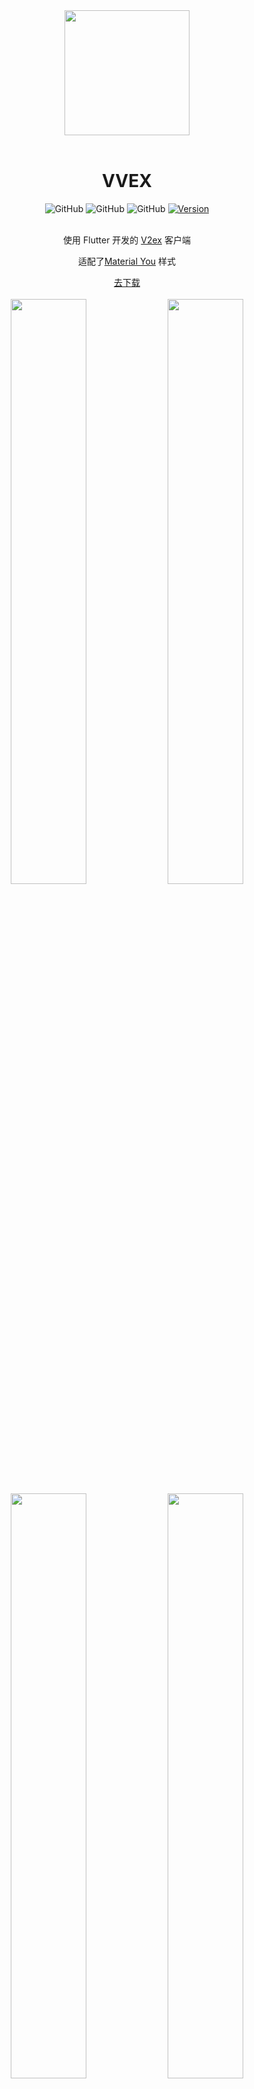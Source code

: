 <div align=center><img src="https://github.com/guozhigq/flutter_v2ex/blob/main/assets/images/icon/icon_android.png" width="200" height="200"></img></div>
<br/>


<div align="center">
    <h1>VVEX</h1>
    <div align="center">
        <img alt="GitHub" src="https://img.shields.io/badge/Flutter-3.7.10-success?style=flat&logo=flutter">
        <img alt="GitHub" src="https://img.shields.io/badge/Dart-2.19.2-blue?style=flat">
        <img alt="GitHub" src="https://img.shields.io/badge/Java-11.0.15-green?style=flat">
        <a target="_blank" href="https://github.com/guozhigq/flutter_v2ex/releases">
            <img alt="Version" src="https://img.shields.io/github/v/release/guozhigq/flutter_v2ex?color=c3e7ff&label=version&style=flat">
        </a>
    </div>
    <br/>
    <p>使用 Flutter 开发的 <a target="_blank" href="https://www.v2ex.com/">V2ex</a> 客户端</p>
    <p>适配了<a target="_blank" href="https://m3.material.io/">Material You</a> 样式</p>
    <a target="_blank" href="https://github.com/guozhigq/flutter_v2ex/releases">去下载</a>
    <br/>
    <br/>
    <img src="https://raw.githubusercontent.com/guozhigq/flutter_v2ex/main/assets/preview/preview_1.png" width="49%"></img>
    <img src="https://files.catbox.moe/kpuks8.png" width="49%"></img>
    <img src="https://files.catbox.moe/dkf8qt.png" width="49%"></img>
    <img src="https://files.catbox.moe/xij4ov.png" width="49%"></img>
</div>
<br/>


## 功能  

[开发计划](https://github.com/users/guozhigq/projects/2)  / <a target="_blank" href="https://t.me/+lm_oOVmF0RJiODk1">加入讨论组</a>
<br/>
- [x] 夜间模式
- [x] 动态主题
- [x] 自动签到
- [x] 高级搜索
- [x] 节点排序
- [x] @回复多人
- [x] 检测更新
- [x] 2FA验证登录
- [x] 回复保存为图片
- [x] 多类型消息提醒
- [x] 评论倒序查看
- [x] 快速返回顶部&刷新
- [x] base64 加密/解密
- [x] Signin with Google
- [x] 话题标记已读
- [x] 消息跳转至楼层
- [x] 图片上传
- [ ] 数据缓存
- [x] 页面骨架屏
- [ ] 适配Pad布局
- [x] markdown 格式发布主题

<br/>

## 环境配置

```
[✓] Flutter (Channel stable, 3.10.6, on macOS 12.1 21C52 darwin-arm64, locale
    zh-Hans-CN)
[✓] Android toolchain - develop for Android devices (Android SDK version 33.0.2)
[✓] Xcode - develop for iOS and macOS (Xcode 13.4)
[✓] Chrome - develop for the web
[✓] Android Studio (version 2022.2)
[✓] VS Code (version 1.77.3)
[✓] Connected device (3 available)
[✓] Network resources
```

## 运行


确保相关开发环境及代码编辑器正确配置

-   终端运行

    -   进入项目根目录
    -   键入 flutter pub get 安装插件
    -   键入 flutter run 编译&运行项目至模拟器

-   编辑器运行 - Android studio
    -   安装 dart&flutter 相关插件
    -   点击顶部工具栏 绿色按钮（确保 main.dart 显示为 flutter logo）
-   编辑器运行 - VSCode
    -   安装 dart&flutter 相关插件
    -   打开 lib -> main.dart 文件
    -   确保底部状态栏显示正确的设备，点击顶部工具栏下箭头 -> Start Debugging

<br/>

## 打包

<strong>执行 flutter build apk/ios</strong>
```dart
打包前在 lib/http/init.dart 中关闭代理

client.findProxy = (uri) {
    // proxy all request to localhost:8888
    // return 'PROXY 192.168.1.60:7890';
    // return 'PROXY 172.16.32.186:7890';
    // return 'PROXY localhost:7890';
    // return 'PROXY 127.0.0.1:7890';
    // 不设置代理 TODO 打包前关闭代理
    return 'DIRECT';
};
```

<br/>

授权@24 版权©️

## 感谢

* [V2LF](https://github.com/w4mxl/V2LF) : 很多思路借鉴了 V2LF， 感谢 🙏
* [sov2ex](https://github.com/Bynil/sov2ex) : 一个便捷的 V2EX 站内搜索引擎，搜索功能基于此实现，感谢🙏

